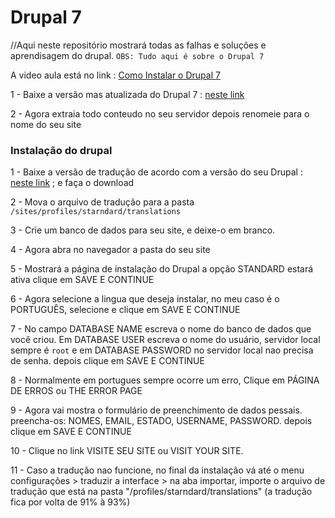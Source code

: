# Drupal 7
//Aqui neste repositório mostrará todas as falhas e soluções e aprendisagem do drupal.
`OBS: Tudo aqui é sobre o Drupal 7`

A video aula está no link : [Como Instalar o Drupal 7](http://youtube.com)

1 - Baixe a versão mas atualizada do Drupal 7 : [neste link](https://www.drupal.org/start)

2 - Agora extraia todo conteudo no seu servidor depois renomeie para o nome do seu site

### Instalação do drupal

1 - Baixe a versão de tradução de acordo com a versão do seu Drupal : [neste link](https://localize.drupal.org/translate/languages/pt-br) ; e faça o download

2 - Mova o arquivo de tradução para a pasta `/sites/profiles/starndard/translations`

3 - Crie um banco de dados para seu site, e deixe-o em branco.

4 - Agora abra no navegador a pasta do seu site

5 - Mostrará a página de instalação do Drupal a opção STANDARD estará ativa clique em SAVE E CONTINUE

6 - Agora selecione a lingua que deseja instalar, no meu caso é o PORTUGUÊS, selecione e clique em SAVE E CONTINUE

7 - No campo DATABASE NAME escreva o nome do banco de dados que você criou. Em DATABASE USER escreva o nome do usuário, servidor local sempre é `root` e em DATABASE PASSWORD no servidor local nao precisa de senha.
depois clique em SAVE E CONTINUE

8 - Normalmente em portugues sempre ocorre um erro, Clique em PÁGINA DE ERROS ou THE ERROR PAGE

9 - Agora vai mostra o formulário de preenchimento de dados pessais. preencha-os: NOMES, EMAIL, ESTADO, USERNAME, PASSWORD. depois clique em SAVE E CONTINUE

10 - Clique no link VISITE SEU SITE ou VISIT YOUR SITE.

11 - Caso a tradução nao funcione, no final da instalação vá até o menu configurações > traduzir a interface > na aba importar, importe o arquivo de tradução que está na pasta "/profiles/starndard/translations" (a tradução fica por volta de 91% à 93%)
